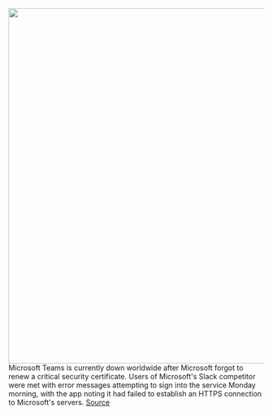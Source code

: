 <img src='https://cdn.vox-cdn.com/thumbor/jlD_oEkwU2f291gwMhqGgbPFjwg=/0x0:1920x1080/1200x800/filters:focal(807x387:1113x693)/cdn.vox-cdn.com/uploads/chorus_image/image/66240410/K1rBCKy.0.png' width='700px' /><br/>
Microsoft Teams is currently down worldwide after Microsoft forgot to renew a critical security certificate. Users of Microsoft's Slack competitor were met with error messages attempting to sign into the service Monday morning, with the app noting it had failed to establish an HTTPS connection to Microsoft's servers.
<a href='https://www.theverge.com/2020/2/3/21120248/microsoft-teams-down-outage-certificate-issue-status'> Source <a/>